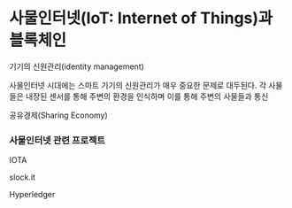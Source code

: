 # 사물인터넷\(IoT: Internet of Things\)과 블록체인

기기의 신원관리\(identity management\)

사물인터넷 시대에는 스마트 기기의 신원관리가 매우 중요한 문제로 대두된다. 각 사물들은 내장된 센서를 통해 주변의 환경을 인식하며 이를 통해 주변의 사물들과 통신

공유경제\(Sharing Economy\)

### 사물인터넷 관련 프로젝트

IOTA

slock.it

Hyperledger


